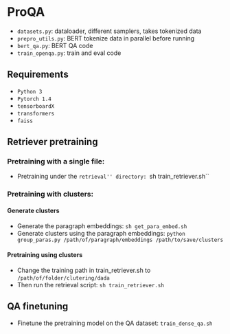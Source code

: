 # ProQA

* `datasets.py`: dataloader, different samplers, takes tokenized data
* `prepro_utils.py`: BERT tokenize data in parallel before running
* `bert_qa.py`: BERT QA code
* `train_openqa.py`: train and eval code

## Requirements
* ``Python 3``
* ``Pytorch 1.4``
* ``tensorboardX``
* ``transformers``
* ``faiss``

## Retriever pretraining
### Pretraining with a single file:
* Pretraining under the ``retrieval'' directory: ``sh train_retriever.sh``

### Pretraining with clusters:
#### Generate clusters
* Generate the paragraph embeddings: ``sh get_para_embed.sh``
* Generate clusters using the paragraph embeddings: ``python group_paras.py /path/of/paragraph/embeddings /path/to/save/clusters``

#### Pretraining using clusters
* Change the training path in train_retriever.sh to ``/path/of/folder/clutering/dada``
* Then run the retrieval script: ``sh train_retriever.sh``

## QA finetuning
* Finetune the pretraining model on the QA dataset: ``train_dense_qa.sh``
